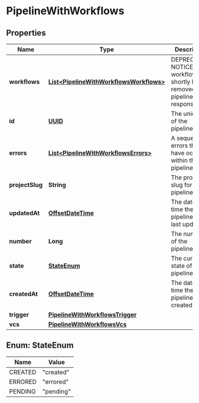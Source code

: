 

# PipelineWithWorkflows

## Properties

Name | Type | Description | Notes
------------ | ------------- | ------------- | -------------
**workflows** | [**List&lt;PipelineWithWorkflowsWorkflows&gt;**](PipelineWithWorkflowsWorkflows.md) | DEPRECATION NOTICE: workflows will shortly be removed from pipeline response. |  [optional]
**id** | [**UUID**](UUID.md) | The unique ID of the pipeline. | 
**errors** | [**List&lt;PipelineWithWorkflowsErrors&gt;**](PipelineWithWorkflowsErrors.md) | A sequence of errors that have occurred within the pipeline. | 
**projectSlug** | **String** | The project-slug for the pipeline. | 
**updatedAt** | [**OffsetDateTime**](OffsetDateTime.md) | The date and time the pipeline was last updated. |  [optional]
**number** | **Long** | The number of the pipeline. | 
**state** | [**StateEnum**](#StateEnum) | The current state of the pipeline. | 
**createdAt** | [**OffsetDateTime**](OffsetDateTime.md) | The date and time the pipeline was created. | 
**trigger** | [**PipelineWithWorkflowsTrigger**](PipelineWithWorkflowsTrigger.md) |  | 
**vcs** | [**PipelineWithWorkflowsVcs**](PipelineWithWorkflowsVcs.md) |  |  [optional]



## Enum: StateEnum

Name | Value
---- | -----
CREATED | &quot;created&quot;
ERRORED | &quot;errored&quot;
PENDING | &quot;pending&quot;



